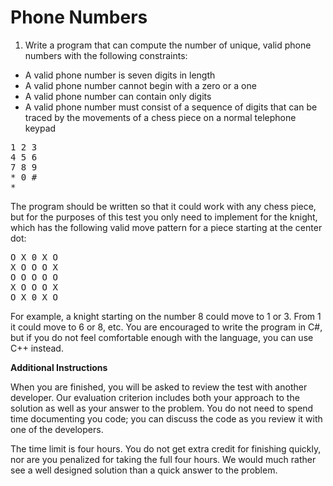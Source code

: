 # Phone Numbers

1. Write a program that can compute the number of unique, valid phone numbers with the following constraints:
 - A valid phone number is seven digits in length
 - A valid phone number cannot begin with a zero or a one
 - A valid phone number can contain only digits
 - A valid phone number must consist of a sequence of digits that can be traced by the movements of a chess piece on a normal telephone keypad

<pre>
1 2 3 
4 5 6 
7 8 9 
* 0 # 
* </pre>

The program should be written so that it could work with any chess piece, but for the purposes of this test you only need to implement for the knight, which has the following valid move pattern for a piece starting at the center dot: 

<pre>
O X 0 X O 
X O O O X
O O O O O
X O O O X
O X 0 X O 
</pre>

For example, a knight starting on the number 8 could move to 1 or 3.  From 1 it could move to 6 or 8, etc.  You are encouraged to write the program in C#, but if you do not feel comfortable enough with the language, you can use C++ instead.

**Additional Instructions**

When you are finished, you will be asked to review the test with another developer.  Our evaluation criterion includes both your approach to the solution as well as your answer to the problem.  You do not need to spend time documenting you code; you can discuss the code as you review it with one of the developers.

The time limit is four hours. You do not get extra credit for finishing quickly, nor are you penalized for taking the full four hours.  We would much rather see a well designed solution than a quick answer to the problem.